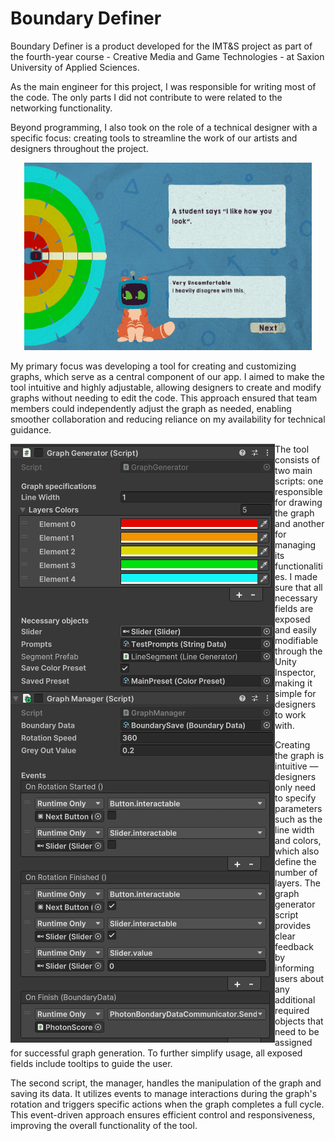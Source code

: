 # Boundary Definer 

Boundary Definer is a product developed for the IMT&S project as part of the fourth-year course - Creative Media and Game Technologies - at Saxion University of Applied Sciences.

As the main engineer for this project, I was responsible for writing most of the code. The only parts I did not contribute to were related to the networking functionality.

Beyond programming, I also took on the role of a technical designer with a specific focus: creating tools to streamline the work of our artists and designers throughout the project.

<p align="center">
  <img width="460" height="300" src="https://github.com/kamuuucka/BorderCrossingCMGT/blob/readmeUpdates/ReadmeFiles/GraphWork.gif">
</p>

My primary focus was developing a tool for creating and customizing graphs, which serve as a central component of our app. I aimed to make the tool intuitive and highly adjustable, allowing designers to create and modify graphs without needing to edit the code. This approach ensured that team members could independently adjust the graph as needed, enabling smoother collaboration and reducing reliance on my availability for technical guidance.

<img align="left" src="https://github.com/kamuuucka/BorderCrossingCMGT/blob/readmeUpdates/ReadmeFiles/graphGenerator.png">

The tool consists of two main scripts: one responsible for drawing the graph and another for managing its functionalities. I made sure that all necessary fields are exposed and easily modifiable through the Unity Inspector, making it simple for designers to work with.

Creating the graph is intuitive — designers only need to specify parameters such as the line width and colors, which also define the number of layers. The graph generator script provides clear feedback by informing users about any additional required objects that need to be assigned for successful graph generation. To further simplify usage, all exposed fields include tooltips to guide the user.

The second script, the manager, handles the manipulation of the graph and saving its data. It utilizes events to manage interactions during the graph's rotation and triggers specific actions when the graph completes a full cycle. This event-driven approach ensures efficient control and responsiveness, improving the overall functionality of the tool.

